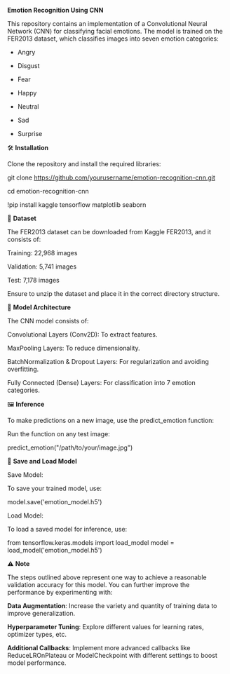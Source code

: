 **Emotion Recognition Using CNN**

This repository contains an implementation of a Convolutional Neural Network (CNN) for classifying facial emotions. The model is trained on the FER2013 dataset, which classifies images into seven emotion categories:

* Angry

* Disgust

* Fear

* Happy

* Neutral

* Sad

* Surprise

🛠️ **Installation**

Clone the repository and install the required libraries:

git clone https://github.com/yourusername/emotion-recognition-cnn.git

cd emotion-recognition-cnn

!pip install kaggle tensorflow matplotlib seaborn

📂 **Dataset**

The FER2013 dataset can be downloaded from Kaggle FER2013, and it consists of:

Training: 22,968 images

Validation: 5,741 images

Test: 7,178 images

Ensure to unzip the dataset and place it in the correct directory structure.

🧠 **Model Architecture**

The CNN model consists of:

Convolutional Layers (Conv2D): To extract features.

MaxPooling Layers: To reduce dimensionality.

BatchNormalization & Dropout Layers: For regularization and avoiding overfitting.

Fully Connected (Dense) Layers: For classification into 7 emotion categories.

🖼️ **Inference**

To make predictions on a new image, use the predict_emotion function:

Run the function on any test image:

predict_emotion("/path/to/your/image.jpg")

💾 **Save and Load Model**

Save Model:

To save your trained model, use:

model.save('emotion_model.h5')

Load Model:

To load a saved model for inference, use:


from tensorflow.keras.models import load_model
model = load_model('emotion_model.h5')

⚠️ **Note**

The steps outlined above represent one way to achieve a reasonable validation accuracy for this model. You can further improve the performance by experimenting with:

**Data Augmentation**: Increase the variety and quantity of training data to improve generalization.

**Hyperparameter Tuning**: Explore different values for learning rates, optimizer types, etc.

**Additional Callbacks**: Implement more advanced callbacks like ReduceLROnPlateau or ModelCheckpoint with different settings to boost model performance.
